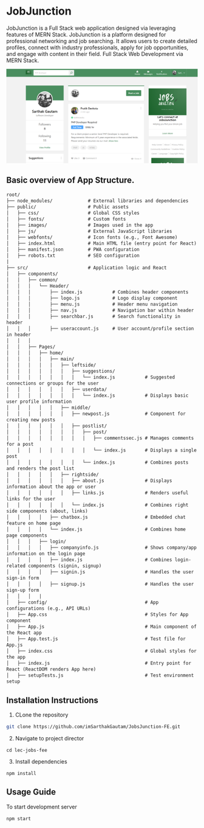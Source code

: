 # JobJunction
JobJunction is a Full Stack web application designed via leveraging features of MERN Stack.
JobJunction is a  platform designed for professional networking and job searching. It allows users to create detailed profiles, connect with industry professionals, apply for job opportunities, and engage with content in their field.
Full Stack  Web Development via MERN Stack.

![A preview to web application ](./lec-jobs-fee/public/images/Overall_UI.png)

 ## Basic overview of App Structure.

```
root/
├── node_modules/             # External libraries and dependencies
├── public/                   # Public assets
│   ├── css/                  # Global CSS styles
│   ├── fonts/                # Custom fonts
│   ├── images/               # Images used in the app
│   ├── js/                   # External JavaScript libraries
│   ├── webfonts/             # Icon fonts (e.g., Font Awesome)
│   ├── index.html            # Main HTML file (entry point for React)
│   ├── manifest.json         # PWA configuration
│   ├── robots.txt            # SEO configuration
|
├── src/                      # Application logic and React
│   ├── components/
│   │   ├── common/ 
│   │   │   └── Header/
│   │   │       ├── index.js           # Combines header components
│   │   │       ├── logo.js            # Logo display component
│   │   │       ├── menu.js            # Header menu navigation
│   │   │       ├── nav.js             # Navigation bar within header
│   │   │       ├── searchbar.js       # Search functionality in header
│   │   │       ├── useraccount.js     # User account/profile section in header
│   │   │ 
│   │   ├── Pages/
│   │   │   ├── home/
│   │   │   │   ├── main/              
│   │   │   │   │   ├── leftside/                 
│   │   │   │   │   │   ├── suggestions/
│   │   │   │   │   │   │   └── index.js           # Suggested connections or groups for the user
│   │   │   │   │   │   ├── userdata/
│   │   │   │   │   │   │   └── index.js           # Displays basic user profile information
│   │   │   │   │   ├── middle/                   
│   │   │   │   │   │   ├── newpost.js             # Component for creating new posts
│   │   │   │   │   │   ├── postlist/
│   │   │   │   │   │   │   ├── post/
│   │   │   │   │   │   │   │   ├── commentssec.js # Manages comments for a post
│   │   │   │   │   │   │   │   └── index.js       # Displays a single post
│   │   │   │   │   │   │   └── index.js           # Combines posts and renders the post list
│   │   │   │   │   ├── rightside/                
│   │   │   │   │   │   ├── about.js               # Displays information about the app or user
│   │   │   │   │   │   ├── links.js               # Renders useful links for the user
│   │   │   │   │   │   └── index.js               # Combines right side components (about, links)
│   │   │   │   ├── chatbox.js                     # Embedded chat feature on home page
│   │   │   │   └── index.js                       # Combines home page components
│   │   │   ├── login/
│   │   │   │   ├── companyinfo.js                 # Shows company/app information on the login page
│   │   │   │   ├── index.js                       # Combines login-related components (signin, signup)
│   │   │   │   ├── signin.js                      # Handles the user sign-in form
│   │   │   │   ├── signup.js                      # Handles the user sign-up form
│   │   │   |
│   ├── config/                                    # App configurations (e.g., API URLs)
│   ├── App.css                                    # Styles for App component
│   ├── App.js                                     # Main component of the React app
│   ├── App.test.js                                # Test file for App.js
│   ├── index.css                                  # Global styles for the app
│   ├── index.js                                   # Entry point for React (ReactDOM renders App here)
│   ├── setupTests.js                              # Test environment setup

```

## Installation Instructions

1. CLone the repository 
```bash
git clone https://github.com/imSarthakGautam/JobsJunction-FE.git
```

2. Navigate to project director
```
cd lec-jobs-fee
```

3. Install dependencies
```
npm install
```

## Usage Guide

To start development server
```
npm start
```
